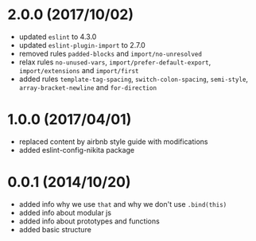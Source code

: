 # 2.0.0 (2017/10/02)

* updated `eslint` to 4.3.0
* updated `eslint-plugin-import` to 2.7.0
* removed rules `padded-blocks` and `import/no-unresolved`
* relax rules `no-unused-vars`, `import/prefer-default-export`, `import/extensions` and `import/first`
* added rules `template-tag-spacing`, `switch-colon-spacing`, `semi-style`, `array-bracket-newline` and `for-direction`

# 1.0.0 (2017/04/01)

* replaced content by airbnb style guide with modifications
* added eslint-config-nikita package

# 0.0.1 (2014/10/20)

* added info why we use `that` and why we don't use `.bind(this)`
* added info about modular js
* added info about prototypes and functions
* added basic structure
